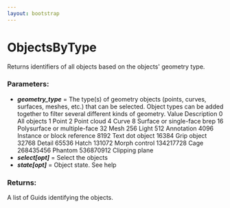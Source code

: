 ```yaml
---
layout: bootstrap
---
```


# ObjectsByType

Returns identifiers of all objects based on the objects' geometry type.
          

### Parameters:

- ***geometry_type*** = The type(s) of geometry objects (points, curves, surfaces,
       meshes, etc.) that can be selected. Object types can be
       added together to filter several different kinds of geometry.
        Value        Description
         0           All objects
         1           Point
         2           Point cloud
         4           Curve
         8           Surface or single-face brep
         16          Polysurface or multiple-face
         32          Mesh
         256         Light
         512         Annotation
         4096        Instance or block reference
         8192        Text dot object
         16384       Grip object
         32768       Detail
         65536       Hatch
         131072      Morph control
         134217728   Cage
         268435456   Phantom
         536870912   Clipping plane
- ***select[opt]*** = Select the objects
- ***state[opt]*** = Object state. See help
        

### Returns:


A list of Guids identifying the objects.
        


